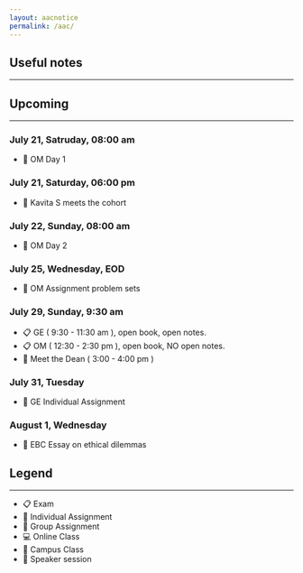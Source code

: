 ```yaml
---
layout: aacnotice
permalink: /aac/
---
```


## Useful notes

----

## Upcoming

----
### July 21, Satruday, 08:00 am
* :school: OM Day 1

### July 21, Saturday, 06:00 pm
* :microphone: Kavita S meets the cohort

### July 22, Sunday, 08:00 am
* :school: OM Day 2

### July 25, Wednesday, EOD
* :busts_in_silhouette: OM Assignment problem sets

### July 29, Sunday, 9:30 am
* :clipboard: GE ( 9:30 - 11:30 am ), open book, open notes.
* :clipboard: OM ( 12:30 - 2:30 pm ), open book, NO open notes.
* :microphone: Meet the Dean ( 3:00 - 4:00 pm )

### July 31, Tuesday
* :bust_in_silhouette: GE Individual Assignment

### August 1, Wednesday
* :bust_in_silhouette: EBC Essay on ethical dilemmas

## Legend

----
* :clipboard: Exam
* :bust_in_silhouette: Individual Assignment
* :busts_in_silhouette: Group Assignment
* :computer: Online Class
* :school: Campus Class
* :microphone: Speaker session
